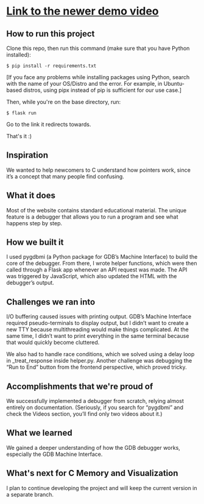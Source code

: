 # [Link to the newer demo video](https://www.reddit.com/r/developersIndia/comments/1n6w0ao/for_a_hackathon_made_a_c_debugger_frontend_in_an/)

## How to run this project

Clone this repo, then run this command (make sure that you have Python installed):

`$ pip install -r requirements.txt`

[If you face any problems while installing packages using Python, search with the name of your OS/Distro and the error. For example, in Ubuntu-based distros, using pipx instead of pip is sufficient for our use case.]

Then, while you're on the base directory, run:

`$ flask run`

Go to the link it redirects towards.

That's it :)

## Inspiration

We wanted to help newcomers to C understand how pointers work, since it’s a concept that many people find confusing.

## What it does

Most of the website contains standard educational material. The unique feature is a debugger that allows you to run a program and see what happens step by step.

## How we built it

I used pygdbmi (a Python package for GDB’s Machine Interface) to build the core of the debugger. From there, I wrote helper functions, which were then called through a Flask app whenever an API request was made. The API was triggered by JavaScript, which also updated the HTML with the debugger’s output.

## Challenges we ran into

I/O buffering caused issues with printing output. GDB’s Machine Interface required pseudo-terminals to display output, but I didn’t want to create a new TTY because multithreading would make things complicated. At the same time, I didn’t want to print everything in the same terminal because that would quickly become cluttered.

We also had to handle race conditions, which we solved using a delay loop in _treat_response inside helper.py. Another challenge was debugging the “Run to End” button from the frontend perspective, which proved tricky.

## Accomplishments that we're proud of

We successfully implemented a debugger from scratch, relying almost entirely on documentation. (Seriously, if you search for “pygdbmi” and check the Videos section, you’ll find only two videos about it.)

## What we learned

We gained a deeper understanding of how the GDB debugger works, especially the GDB Machine Interface.

## What's next for C Memory and Visualization

I plan to continue developing the project and will keep the current version in a separate branch.


